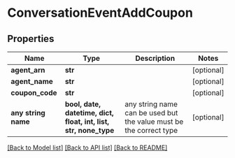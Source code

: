# ConversationEventAddCoupon


## Properties
Name | Type | Description | Notes
------------ | ------------- | ------------- | -------------
**agent_arn** | **str** |  | [optional] 
**agent_name** | **str** |  | [optional] 
**coupon_code** | **str** |  | [optional] 
**any string name** | **bool, date, datetime, dict, float, int, list, str, none_type** | any string name can be used but the value must be the correct type | [optional]

[[Back to Model list]](../README.md#documentation-for-models) [[Back to API list]](../README.md#documentation-for-api-endpoints) [[Back to README]](../README.md)


